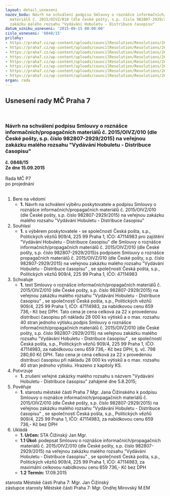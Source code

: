 ```yaml
---
layout: detail_usneseni
nazev_bodu: Návrh na schválení podpisu Smlouvy o roznášce informačních/propagačních
  materiálů č. 2015/OIVZ/010 (dle České pošty, s.p. číslo 982807-2929/2015) na veřejnou
  zakázku malého rozsahu "Vydávání Hobuletu - Distribuce časopisu"
datum_vzniku_usneseni: '2015-09-15 00:00:00'
cislo_usneseni: '0848/15'
prilohy:
- https://praha7.cz/wp-content/uploads/councilResolution/Resolutions/26001/58-15-1._d%c5%afvodov%c3%a1_zpr%c3%a1va.doc
- https://praha7.cz/wp-content/uploads/councilResolution/Resolutions/26001/58-15-3._n%c3%a1vrh_smlouvy.pdf
- https://praha7.cz/wp-content/uploads/councilResolution/Resolutions/26001/58-15-4._zak%c3%a1zkov%c3%bd_list_podan%c3%bdch_informa%c4%8d.propaga%c4%8d._materi%c3%a1l%c5%af_ke_smlouv%c4%9b_-_vzor.pdf
- https://praha7.cz/wp-content/uploads/councilResolution/Resolutions/26001/58-15-5._seznam_specifikovan%c3%bdch_zak%c3%a1zek.pdf
- https://praha7.cz/wp-content/uploads/councilResolution/Resolutions/26001/58-15-6.vzor_adresn%c3%adho_%c5%a1t%c3%adtku_bal%c3%adku_(svazku).pdf
- https://praha7.cz/wp-content/uploads/councilResolution/Resolutions/26001/58-15-7._cenov%c3%a1_nab%c3%addka_poskytovatele_k_vzmr.pdf
- https://praha7.cz/wp-content/uploads/councilResolution/Resolutions/26001/58-15-8._%c3%badaje_z_regitru_pl%c3%a1tc%c5%af_dph.pdf
- https://praha7.cz/wp-content/uploads/councilResolution/Resolutions/26001/58-15-9._v%c3%bdpis_z_or_ze_dne_14.9.2015.pdf
organ: rada
---
```

<div id="ucUsn_pList" class="usn">
	<span><h2>Usnesení rady MČ Praha 7 </h2>
<br></span><div class="standBody">
<span><h3>Návrh na schválení podpisu Smlouvy o roznášce informačních/propagačních materiálů č. 2015/OIVZ/010 (dle České pošty, s.p. číslo 982807-2929/2015) na veřejnou zakázku malého rozsahu "Vydávání Hobuletu - Distribuce časopisu"</h3></span><div class="center">
		<strong>č. 0848/15</strong><br>
	</div>
<div class="center">
		<strong>Ze dne 15.09.2015</strong><br><br>
	</div>Rada MČ P7<br> po projednání<br><br><ol>
<li>Bere na vědomí<ul><li>
<strong>1.</strong> Návrh na schválení výběru poskytovatele a podpisu Smlouvy o roznášce informačních/propagačních materiálů č. 2015/OIVZ/010 (dle České pošty, s.p. číslo 982807-2929/2015) na veřejnou zakázku malého rozsahu "Vydávání Hobuletu - Distribuce časopisu"</li></ul>
</li>
<li>Souhlasí<ul><li>
<strong>1.</strong> s výběrem poskytovatele - se společností Česká pošta, s.p., Politických vězňů 909/4, 225 99 Praha 1, IČO: 47114983 pro zajištění "Vydávání Hobuletu - Distribuce časopisu" dle Smlouvy o roznášce informačních/propagačních materiálů č. 2015/OIVZ/010 (dle České pošty, s.p. číslo 982807-2929/2015)s podpisem Smlouvy o roznášce propagačních materiálů č. 2015/OIVZ/010  (dle České pošty, s.p. číslo 982807-2929/2015) na veřejnou zakázku malého rozsahu "Vydávání Hobuletu - Distribuce časopisu" , se společností Česká pošta, s.p., Politických vězňů 909/4, 225 99 Praha 1, IČO: 47114983</li></ul>
</li>
<li>Schvaluje<ul><li>
<strong>1.</strong> text Smlouvy o roznášce informačních/propagačních materiálů č. 2015/OIVZ/010 (dle České pošty, s.p. číslo 982807-2929/2015) na veřejnou zakázku malého rozsahu "Vydávání Hobuletu - Distribuce časopisu" , se společností Česká pošta, s.p., Politických vězňů 909/4, 225 99 Praha 1, IČO: 47114983, za nabídkovou cenu 659 736,-  Kč bez DPH. Tato cena je cena celková za 22 x provedenou distribuci časopisu při nákladu 28 000 ks výtisků  a  o max. rozsahu 40 stran jednoho výtisku.podpis Smlouvy o roznášce informačních/propagačních materiálů č. 2015/OIVZ/010 (dle České pošty, s.p. číslo 982807-2929/2015) na veřejnou zakázku malého rozsahu "Vydávání Hobuletu - Distribuce časopisu" ,  se společností Česká pošta, s.p., Politických vězňů 909/4, 225 99 Praha 1,  IČO: 47114983, za nabídkovou cenu 659 736,-  Kč bez DPH, tj. vč. 798 280,60 Kč DPH.  Tato cena je cena celková za 22 x provedenou distribuci časopisu při nákladu 28 000 ks výtisků  a  o max. rozsahu 40 stran jednoho výtisku.  Hrazeno z kapitoly KS.</li></ul>
</li>
<li>Potvrzuje<ul><li>
<strong>1.</strong> zrušení veřejné zakázky malého rozsahu s názvem "Vydávání Hobuletu - Distribuce časopisu" zahájené dne 5.8.2015;</li></ul>
</li>
<li>Pověřuje<ul><li>
<strong>1.</strong> starostu městské části Praha 7 Mgr. Jana Čižinského k podpisu Smlouvy o roznášce informačních/propagačních materiálů č. 2015/OIVZ/010 (dle České pošty, s.p. číslo 982807-2929/2015) na veřejnou zakázku malého rozsahu "Vydávání Hobuletu - Distribuce časopisu" , se společností Česká pošta, s.p., Politických vězňů 909/4, 225 99 Praha 1, IČO: 47114983, za nabídkovou cenu 659 736,-  Kč bez DPH</li></ul>
</li>
<li>Ukládá<ul>
<li>
<strong>1. Určen: </strong>STA Čižinský Jan Mgr.</li>
<li>
<strong>1.1 Úkol: </strong>podepsat Smlouvu o roznášce informačních/propagačních materiálů č. 2015/OIVZ/010 (dle České pošty, s.p. číslo 982807-2929/2015) na veřejnou zakázku malého rozsahu "Vydávání Hobuletu - Distribuce časopisu" , se společností Česká pošta, s.p., Politických vězňů 909/4, 225 99 Praha 1,  IČO: 47114983, za maximální celkovou nabídkovou cenu 659 736,-  Kč  bez DPH </li>
<li>
<strong>1.2 Termín: </strong>17.09.2015</li>
</ul>
</li>
</ol>starosta Městské části Praha 7: Mgr. Jan Čižinský<br>zástupce starosty Městské části Praha 7: Mgr. Ondřej Mirovský M.EM 
</div>
</div>